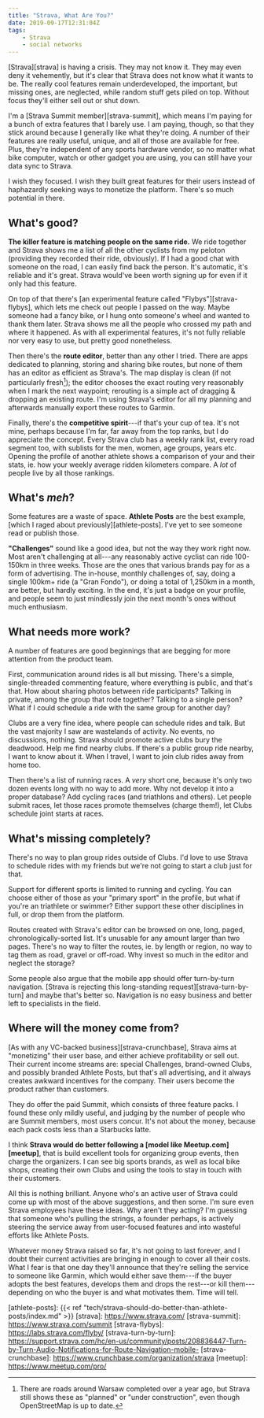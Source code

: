 ```yaml
---
title: "Strava, What Are You?"
date: 2019-09-17T12:31:04Z
tags:
    - Strava
    - social networks
---
```


[Strava][strava] is having a crisis. They may not know it. They may even deny it vehemently, but it's clear that Strava does not know what it wants to be. The really cool features remain underdeveloped, the important, but missing ones, are neglected, while random stuff gets piled on top. Without focus they'll either sell out or shut down.

<!--more-->

I'm a [Strava Summit member][strava-summit], which means I'm paying for a bunch of extra features that I barely use. I am paying, though, so that they stick around because I generally like what they're doing. A number of their features are really useful, unique, and all of those are available for free. Plus, they're independent of any sports hardware vendor, so no matter what bike computer, watch or other gadget you are using, you can still have your data sync to Strava.

I wish they focused. I wish they built great features for their users instead of haphazardly seeking ways to monetize the platform. There's so much potential in there.

## What's good?

**The killer feature is matching people on the same ride.** We ride together and Strava shows me a list of all the other cyclists from my peloton (providing they recorded their ride, obviously). If I had a good chat with someone on the road, I can easily find back the person. It's automatic, it's reliable and it's great. Strava would've been worth signing up for even if it only had this feature.

On top of that there's [an experimental feature called "Flybys"][strava-flybys], which lets me check out people I passed on the way. Maybe someone had a fancy bike, or I hung onto someone's wheel and wanted to thank them later. Strava shows me all the people who crossed my path and where it happened. As with all experimental features, it's not fully reliable nor very easy to use, but pretty good nonetheless.

Then there's the **route editor**, better than any other I tried. There are apps dedicated to planning, storing and sharing bike routes, but none of them has an editor as efficient as Strava's. The map display is clean (if not particularly fresh[^1]); the editor chooses the exact routing very reasonably when I mark the next waypoint; rerouting is a simple act of dragging & dropping an existing route. I'm using Strava's editor for all my planning and afterwards manually export these routes to Garmin.

Finally, there's the **competitive spirit**---if that's your cup of tea. It's not mine, perhaps because I'm far, far away from the top ranks, but I do appreciate the concept. Every Strava club has a weekly rank list, every road segment too, with sublists for the men, women, age groups, years etc. Opening the profile of another athlete shows a comparison of your and their stats, ie. how your weekly average ridden kilometers compare. A *lot* of people live by all those rankings.

## What's *meh*?

Some features are a waste of space. **Athlete Posts** are the best example, [which I raged about previously][athlete-posts]. I've yet to see someone read or publish those.

**"Challenges"** sound like a good idea, but not the way they work right now. Most aren't challenging at all---any reasonably active cyclist can ride 100-150km in three weeks. Those are the ones that various brands pay for as a form of advertising. The in-house, monthly challenges of, say, doing a single 100km+ ride (a "Gran Fondo"), or doing a total of 1,250km in a month, are better, but hardly exciting. In the end, it's just a badge on your profile, and people seem to just mindlessly join the next month's ones without much enthusiasm.

## What needs more work?

A number of features are good beginnings that are begging for more attention from the product team.

First, communication around rides is all but missing. There's a simple, single-threaded commenting feature, where everything is public, and that's that. How about sharing photos between ride participants? Talking in private, among the group that rode together? Talking to a single person? What if I could schedule a ride with the same group for another day?

Clubs are a very fine idea, where people can schedule rides and talk. But the vast majority I saw are wastelands of activity. No events, no discussions, nothing. Strava should promote active clubs bury the deadwood. Help me find nearby clubs. If there's a public group ride nearby, I want to know about it. When I travel, I want to join club rides away from home too.

Then there's a list of running races. A *very* short one, because it's only two dozen events long with no way to add more. Why not develop it into a proper database? Add cycling races (and triathlons and others). Let people submit races, let those races promote themselves (charge them!), let Clubs schedule joint starts at races.

## What's missing completely?

There's no way to plan group rides outside of Clubs. I'd love to use Strava to schedule rides with my friends but we're not going to start a club just for that.

Support for different sports is limited to running and cycling. You can choose either of those as your "primary sport" in the profile, but what if you're an triathlete or swimmer? Either support these other disciplines in full, or drop them from the platform.

Routes created with Strava's editor can be browsed on one, long, paged, chronologically-sorted list. It's unusable for any amount larger than two pages. There's no way to filter the routes, ie. by length or region, no way to tag them as road, gravel or off-road. Why invest so much in the editor and neglect the storage?

Some people also argue that the mobile app should offer turn-by-turn navigation. [Strava is rejecting this long-standing request][strava-turn-by-turn] and maybe that's better so. Navigation is no easy business and better left to specialists in the field.

## Where will the money come from?

[As with any VC-backed business][strava-crunchbase], Strava aims at "monetizing" their user base, and either achieve profitability or sell out. Their current income streams are: special Challenges, brand-owned Clubs, and possibly branded Athlete Posts, but that's all advertising, and it always creates awkward incentives for the company. Their users become the product rather than customers.

They do offer the paid Summit, which consists of three feature packs. I found these only mildly useful, and judging by the number of people who are Summit members, most users concur. It's not about the money, because each pack costs less than a Starbucks latte.

I think **Strava would do better following a [model like Meetup.com][meetup]**, that is build excellent tools for organizing group events, then charge the organizers. I can see big sports brands, as well as local bike shops, creating their own Clubs and using the tools to stay in touch with their customers.

All this is nothing brilliant. Anyone who's an active user of Strava could come up with most of the above suggestions, and then some. I'm sure even Strava employees have these ideas. Why aren't they acting? I'm guessing that someone who's pulling the strings, a founder perhaps, is actively steering the service away from user-focused features and into wasteful efforts like Athlete Posts.

Whatever money Strava raised so far, it's not going to last forever, and I doubt their current activities are bringing in enough to cover all their costs. What I fear is that one day they'll announce that they're selling the service to someone like Garmin, which would either save them---if the buyer adopts the best features, develops them and drops the rest---or kill them---depending on who the buyer is and what motivates them. Time will tell.


[^1]: There are roads around Warsaw completed over a year ago, but Strava still shows these as "planned" or "under construction", even though OpenStreetMap is up to date.

[athlete-posts]: {{< ref "tech/strava-should-do-better-than-athlete-posts/index.md" >}}
[strava]: https://www.strava.com/
[strava-summit]: https://www.strava.com/summit
[strava-flybys]: https://labs.strava.com/flyby/
[strava-turn-by-turn]: https://support.strava.com/hc/en-us/community/posts/208836447-Turn-by-Turn-Audio-Notifications-for-Route-Navigation-mobile-
[strava-crunchbase]: https://www.crunchbase.com/organization/strava
[meetup]: https://www.meetup.com/pro/
